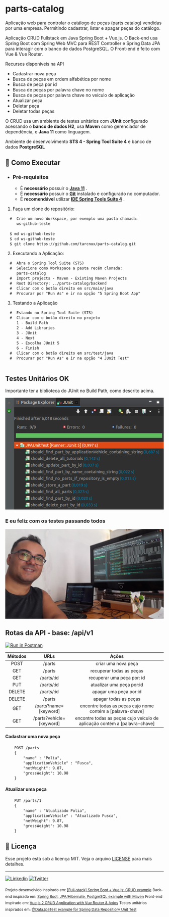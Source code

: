 
# parts-catalog
Aplicação web para controlar o catálogo de peças (parts catalog) vendidas por uma empresa. Permitindo cadastrar, listar e apagar peças do catálogo.

Aplicação CRUD Fullstack em Java Spring Boot + Vue.js. 
O Back-end usa Spring Boot com Spring Web MVC para REST Controller e Spring Data JPA para interagir com o banco de dados PostgreSQL. 
O Front-end é feito com Vue & Vue Router.

Recursos disponíveis na API
 - Cadastrar nova peça
 - Busca de peças em ordem alfabética por nome
 - Busca de peça por id 
 - Busca de peças por palavra chave no nome
 - Busca de peças por palavra chave no veículo de aplicação
 - Atualizar peça
 - Deletar peça
 - Deletar todas peças
 
O CRUD usa um ambiente de testes unitários com **JUnit** configurado acessando o **banco de dados H2**, usa **Maven** como gerenciador de dependência, e **Java 11** como linguagem.

Ambiente de desenvolvimento **STS 4 - Spring Tool Suite 4** e banco de dados **PostgreSQL**
    
##  :dizzy: Como Executar

- ### **Pré-requisitos**

  - É **necessário** possuir o **[Java 11](https://www.java.com/)** .
  - É **necessário** possuir o **[Git](https://git-scm.com/)** instalado e configurado no computador.
  - É **recomendável** utilizar **[IDE Spring Tools Suite 4](https://spring.io/tools)** .

1. Faça um clone do repositório:
```
  #  Crie um novo Workspace, por exemplo uma pasta chamada: 
     ws-github-teste
  
  $ md ws-github-teste
  $ cd ws-github-teste
  $ git clone https://github.com/tarcnux/parts-catalog.git
```

2. Executando a Aplicação:
```
  #  Abra o Spring Tool Suite (STS)
  #  Selecione como Workspace a pasta recém clonada: 
     parts-catalog
  #  Import projects - Maven - Existing Maven Projects
  #  Root Directory: ../parts-catalog/backend
  #  Clicar com o botão direito em src/main/java
  #  Procurar por "Run As" e ir na opção "5 Spring Boot App"
```
3. Testando a Aplicação
```
  #  Estando no Spring Tool Suite (STS)
  #  Clicar com o botão direito no projeto
     1 - Build Path
     2 - Add Libraries
     3 - JUnit
     4 - Next
     5 - Escolha JUnit 5
     6 - Finish
  #  Clicar com o botão direito em src/test/java
  #  Procurar por "Run As" e ir na opção "4 JUnit Test"
  
```
## Testes Unitários OK
Importante ter a biblioteca do JUnit no Build Path, como descrito acima.

![Testes Unitários Ok](https://github.com/tarcnux/parts-catalog/blob/main/junit5_parts_catalog.png?raw=true)

### E eu feliz com os testes passando todos

![Ambiente de desenvolvimento](https://github.com/tarcnux/parts-catalog/blob/main/tarcnux_dev_environment.jpeg?raw=true)

## Rotas da API - base: /api/v1
[![Run in Postman](https://run.pstmn.io/button.svg)](https://app.getpostman.com/run-collection/6da14daca04e6efcaf2b)

|Métodos	| URLs			| Ações	|
|:---------:|:-------------:|:-----:|
|POST		|/parts		|criar uma nova peça |
|GET		|/parts		|recuperar todas as peças |
|GET		|/parts/:id	|recuperar uma peça por: id |
|PUT		|/parts/:id	|atualizar uma peça por:id |
|DELETE		|/parts/:id	|apagar uma peça por:id |
|DELETE		|/parts		|apagar todas as peças |
|GET		|/parts?name=[keyword]	|encontre todas as peças cujo nome contém a [palavra-chave] |
|GET		|/parts?vehicle=[keyword]	|encontre todas as peças cujo veículo de aplicação contém a [palavra-chave] |

#### Cadastrar uma nova peça
```
	POST /parts
	{
	    "name" : "Polia",
	    "applicationVehicle" : "Fusca",
	    "netWeight": 9.87,
	    "grossWeight": 10.98
	}
```

#### Atualizar uma peça
```
	PUT /parts/1
	{
	    "name" : "Atualizado Polia",
	    "applicationVehicle" : "Atualizado Fusca",
	    "netWeight": 9.87,
	    "grossWeight": 10.98
	}	
```

## :memo: Licença

Esse projeto está sob a licença MIT. Veja o arquivo [LICENSE](LICENSE) para mais detalhes.

---
[![Linkedin](https://img.shields.io/badge/Made%20by-Tarcnux-e77924)](https://www.linkedin.com/in/tarcnux) [![Twitter](https://img.shields.io/twitter/follow/tarcnux?style=social)](https://www.twitter.com/tarcnux)

<sub>Projeto desenvolvido inspirado em:  [[Full-stack] Spring Boot + Vue.js: CRUD example](https://bezkoder.com/spring-boot-vue-js-crud-example/)</sub>
<sub>Back-end inspirado em: [Spring Boot, JPA/Hibernate, PostgreSQL example with Maven](https://bezkoder.com/spring-boot-postgresql-example/)</sub>
<sub>Front-end inspirado em: [Vue.js 2 CRUD Application with Vue Router & Axios](https://bezkoder.com/vue-js-crud-app/)</sub>
<sub>Testes unitários inspirados em: [@DataJpaTest example for Spring Data Repositiory Unit Test](https://bezkoder.com/spring-boot-unit-test-jpa-repo-datajpatest/)</sub>
